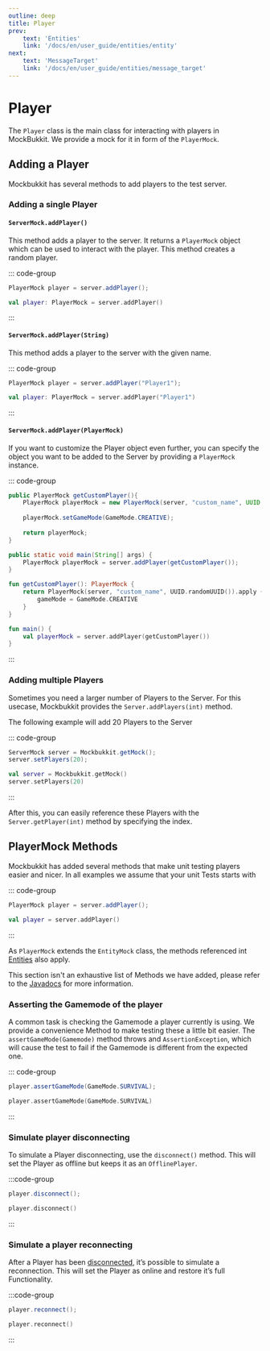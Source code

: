 ```yaml
---
outline: deep
title: Player
prev:
    text: 'Entities'
    link: '/docs/en/user_guide/entities/entity'
next:
    text: 'MessageTarget'
    link: '/docs/en/user_guide/entities/message_target'
---
```


# Player

The `Player` class is the main class for interacting with players in MockBukkit. We provide a mock for it
in form of the `PlayerMock`.

## Adding a Player

Mockbukkit has several methods to add players to the test server.

### Adding a single Player

#### `ServerMock.addPlayer()`

This method adds a player to the server. It returns a `PlayerMock` object which can be used to interact with the player.
This method creates a random player.

::: code-group

```java [Java]
PlayerMock player = server.addPlayer();
```

```kotlin [Kotlin]
val player: PlayerMock = server.addPlayer()
```

:::

#### `ServerMock.addPlayer(String)`

This method adds a player to the server with the given name. 

::: code-group

```java [Java]
PlayerMock player = server.addPlayer("Player1");
```

```kotlin [Kotlin]
val player: PlayerMock = server.addPlayer("Player1")
```

:::

#### `ServerMock.addPlayer(PlayerMock)`

If you want to customize the Player object even further, you can specify 
the object you want to be added to the Server by providing a `PlayerMock` instance.

::: code-group

```java
public PlayerMock getCustomPlayer(){
    PlayerMock playerMock = new PlayerMock(server, "custom_name", UUID.randomUUID());
    
    playerMock.setGameMode(GameMode.CREATIVE);
    
    return playerMock;
}

public static void main(String[] args) {
    PlayerMock playerMock = server.addPlayer(getCustomPlayer());
}

```

```kotlin [Kotlin]
fun getCustomPlayer(): PlayerMock {
    return PlayerMock(server, "custom_name", UUID.randomUUID()).apply {
        gameMode = GameMode.CREATIVE
    }
}

fun main() {
    val playerMock = server.addPlayer(getCustomPlayer())
}

```

:::

### Adding multiple Players

Sometimes you need a larger number of Players to the Server.
For this usecase, Mockbukkit provides the `Server.addPlayers(int)` method.

The following example will add 20 Players to the Server

::: code-group

```java [Java]
ServerMock server = Mockbukkit.getMock();
server.setPlayers(20);
```

```kotlin [Kotlin]
val server = Mockbukkit.getMock()
server.setPlayers(20)
```
:::

After this, you can easily reference these Players with the `Server.getPlayer(int)` method
by specifying the index.

## PlayerMock Methods

Mockbukkit has added several methods that make unit testing players easier and nicer.
In all examples we assume that your unit Tests starts with

::: code-group

```java [Java]
PlayerMock player = server.addPlayer();
```

```kotlin [Kotlin]
val player = server.addPlayer()
```

:::

As `PlayerMock` extends the `EntityMock` class, the methods referenced int [Entities](entity.md) also apply.

This section isn't an exhaustive list of Methods we have added, please refer to the
[Javadocs](https://javadoc.io/doc/com.github.seeseemelk/MockBukkit-v1.21) for more information.

### Asserting the Gamemode of the player

A common task is checking the Gamemode a player currently is using. We provide a 
convenience Method to make testing these a little bit easier. The `assertGameMode(Gamemode)` 
method throws and `AssertionException`,
which will cause the test to fail if the Gamemode is different from the expected one.

::: code-group

```java [Java]
player.assertGameMode(GameMode.SURVIVAL);
```

```kotlin [Kotlin]
player.assertGameMode(GameMode.SURVIVAL)
```

:::

### Simulate player disconnecting

To simulate a Player disconnecting, use the `disconnect()` method. This will set the 
Player as offline but keeps it as an `OfflinePlayer`.

:::code-group

```java [Java]
player.disconnect();
```

```kotlin [Kotlin]
player.disconnect()
```

:::

### Simulate a player reconnecting

After a Player has been [disconnected](#simulate-player-disconnecting), it’s possible to simulate a reconnection.
This will set the Player as online and restore it’s full Functionality.

:::code-group

```java [Java]
player.reconnect();
```

```kotlin [Kotlin]
player.reconnect()
```

:::